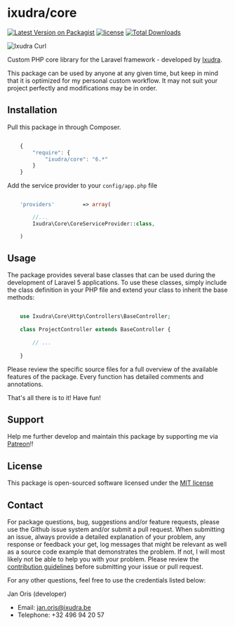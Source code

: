 ixudra/core
================

[![Latest Version on Packagist](https://img.shields.io/packagist/v/ixudra/core.svg?style=flat-square)](https://packagist.org/packages/ixudra/core)
[![license](https://img.shields.io/github/license/ixudra/core.svg)]()
[![Total Downloads](https://img.shields.io/packagist/dt/ixudra/core.svg?style=flat-square)](https://packagist.org/packages/ixudra/core)


![Ixudra Curl](https://www.ixudra.be/images/projects/I3uPMhfXE9sFGCaWbPWL.png)

Custom PHP core library for the Laravel framework - developed by [Ixudra](https://ixudra.be).

This package can be used by anyone at any given time, but keep in mind that it is optimized for my personal custom workflow. It may not suit your project perfectly and modifications may be in order.



## Installation

Pull this package in through Composer.

```js

    {
        "require": {
            "ixudra/core": "6.*"
        }
    }

```

Add the service provider to your `config/app.php` file

```php

    'providers'         => array(

        //...
        Ixudra\Core\CoreServiceProvider::class,

    )

```



## Usage

The package provides several base classes that can be used during the development of Laravel 5 applications. To use these classes, simply include the class definition in your PHP file and extend your class to inherit the base methods:

```php

    use Ixudra\Core\Http\Controllers\BaseController;
    
    class ProjectController extends BaseController {
    
        // ...
    
    }


```

Please review the specific source files for a full overview of the available features of the package. Every function has detailed comments and annotations.

That's all there is to it! Have fun!




## Support

Help me further develop and maintain this package by supporting me via [Patreon](https://www.patreon.com/ixudra)!!




## License

This package is open-sourced software licensed under the [MIT license](http://opensource.org/licenses/MIT)




## Contact

For package questions, bug, suggestions and/or feature requests, please use the Github issue system and/or submit a pull request. When submitting an issue, always provide a detailed explanation of your problem, any response or feedback your get, log messages that might be relevant as well as a source code example that demonstrates the problem. If not, I will most likely not be able to help you with your problem. Please review the [contribution guidelines](https://github.com/ixudra/core/blob/master/CONTRIBUTING.md) before submitting your issue or pull request.

For any other questions, feel free to use the credentials listed below: 

Jan Oris (developer)

- Email: jan.oris@ixudra.be
- Telephone: +32 496 94 20 57

